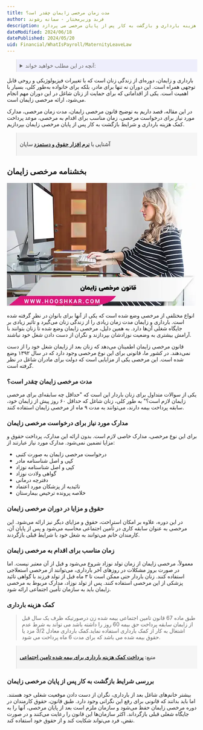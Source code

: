 ```yaml
---
title: مدت زمان مرخصی زایمان چقدر است؟
author: فربد وزیرمختار - سمانه رشوند
description: این مقاله درباره مرخصی زایمان برای زنان شاغل در نظام تامین اجتماعی است و به موضوعاتی مانند طول مدت مرخصی، مدارک لازم، زمان درخواست، کمک هزینه بارداری و بازگشت به کار پس از پایان مرخصی می پردازد.
dateModified: 2024/06/18
datePublished: 2024/05/20
uid: Financial/WhatIsPayroll/MaternityLeaveLaw
---
```


<blockquote style="background-color:#eeeefc; padding:0.5rem">
<details>
  <summary>آنچه در این مطلب خواهید خواند:</summary>
  <ul>
   <li>بخشنامه مرخصی زایمان</li>
   <li>مدت مرخصی زایمان چقدر است؟</li>
   <li>مدارک مورد نیاز برای درخواست مرخصی زایمان</li>
   <li>حقوق و مزایا در دوران مرخصی زایمان</li>
   <li>زمان مناسب برای اقدام به مرخصی زایمان</li>
   <li>کمک هزینه بارداری</li>
   <li>بررسی شرایط بازگشت به کار پس از پایان مرخصی زایمان</li>
  </ul>
</details>
</blockquote>

بارداری و زایمان، دوره‌ای از زندگی زنان است که با تغییرات فیزیولوژیکی و روحی قابل توجهی همراه است. این دوران نه ‌تنها برای مادر، بلکه برای خانواده به‌طور کلی، بسیار با اهمیت است. یکی از اقداماتی که برای حمایت از زنان شاغل در این دوران مهم انجام می‌شود، ارائه مرخصی زایمان است. 

در این مقاله، قصد داریم به توضیح قانون مرخصی زایمان، مدت زمان مرخصی، مدارک مورد نیاز برای درخواست مرخصی، زمان مناسب برای اقدام به مرخصی، موعد پرداخت کمک هزینه بارداری و شرایط بازگشت به کار پس از پایان مرخصی زایمان بپردازیم.

<blockquote style="background-color:#f5f5f5; padding:0.5rem">
<p><strong>آشنایی با <a href="https://www.hooshkar.com/Software/Sayan/Module/Payroll" target="_blank">نرم افزار حقوق و دستمزد</a> سایان</strong></p></blockquote>

## بخشنامه مرخصی زایمان

![قانون مرخصی زایمان](./Images/MaternityLeaveLaw.webp)

انواع مختلفی از مرخصی وضع شده است که یکی از آنها برای بانوان در نظر گرفته شده است. بارداری و زایمان مدت زمان زیادی را از زندگی زنان می‌گیرد و تأثیر زیادی بر جایگاه شغلی آن‌ها دارد. به همین دلیل، مرخصی زایمان وضع شده تا زنان بتوانند با آرامش بیشتری به وضعیت نوزادشان بپردازند و نگران از دست دادن شغل خود نباشند. 

قانون مرخصی زایمان اطمینان می‌دهد که زنان بعد از زایمان شغل خود را از دست نمی‌دهند. در کشور ما، قانونی برای این نوع مرخصی وجود دارد که در سال ۱۳۹۲ وضع شده است. این مرخصی یکی از مزایایی است که دولت برای مادران شاغل در نظر گرفته است.

### مدت مرخصی زایمان چقدر است؟

یکی از سوالات متداول برای زنان باردار این است که "حداقل چه سابقه‌ای برای مرخصی زایمان لازم است؟" به طور کلی، زنان شاغل که حداقل ۶۰ روز پیش از زایمان خود، سابقه پرداخت بیمه دارند، می‌توانند به مدت ۹ ماه از مرخصی زایمان استفاده کنند.

### مدارک مورد نیاز برای درخواست مرخصی زایمان

برای این نوع مرخصی، مدارک خاصی لازم است. بدون ارائه این مدارک، پرداخت حقوق و مزایا تضمین نمی‌شود. مدارک مورد نیاز عبارتند از:

-	درخواست مرخصی زایمان به صورت کتبی
-	کپی و اصل شناسنامه مادر
-	کپی و اصل شناسنامه نوزاد
-	گواهی ولادت نوزاد
-	دفترچه درمانی
-	تائیدیه از پزشکان مورد اعتماد
-	خلاصه پرونده ترخیص بیمارستان

### حقوق و مزایا در دوران مرخصی زایمان

در این دوره، علاوه بر امکان استراحت، حقوق و مزایای دیگر نیز ارائه می‌شود. این مرخصی به عنوان سابقه کاری در تأمین اجتماعی محاسبه می‌شود و پس از پایان آن، کارمندان خانم می‌توانند به شغل خود با شرایط قبلی بازگردند.

### زمان مناسب برای اقدام به مرخصی زایمان

معمولاً، مرخصی زایمان از زمان تولد نوزاد شروع می‌شود و قبل از آن معتبر نیست. اما در صورت بروز مشکلات در روزهای آخر بارداری، می‌توانند از مرخصی استعلاجی استفاده کنند. زنان باردار حتی ممکن است تا ۳ ماه قبل از تولد فرزند با گواهی تائید پزشکی از این مرخصی استفاده کنند. پس از تولد نوزاد، مدارک مربوط به مرخصی زایمان باید به سازمان تأمین اجتماعی ارائه شود.

### کمک هزینه بارداری

> طبق ماده 67 قانون تامین اجتماعی بیمه شده زن درصورتیکه ظرف یک سال قبل از زایمان سابقه پرداخت حق بیمه 60 روز را داشته باشد می تواند به شرط عدم اشتغال به کار از کمک بارداری استفاده نماید.کمک بارداری معادل 3/2 مزد یا حقوق بیمه شده می باشد که برای مدت 6 ماه پرداخت می شود. 

<blockquote style="background-color:#f5f5f5; padding:0.5rem">
<p><strong>منبع: <a href="https://khadamat.mardom.ir/Service/Details?ServiceId=19041805103&&OrgId=20140000" target="_blank">پرداخت کمک هزینه بارداری برای بیمه شده تامین اجتماعی</a></p></strong></blockquote>


### بررسی شرایط بازگشت به کار پس از پایان مرخصی زایمان

بیشتر خانم‌های شاغل بعد از بارداری، نگران از دست دادن موقعیت شغلی خود هستند. اما باید بدانند که قانونی برای رفع این نگرانی وجود دارد. طبق قانون، حقوق کارمندان در دوره مرخصی زایمان حفظ می‌شود و سازمان ملزم است بعد از پایان مرخصی، آنها را به جایگاه شغلی قبلی بازگرداند. اکثر سازمان‌ها این قانون را رعایت می‌کنند و در صورت نقض، فرد می‌تواند شکایت کند و از حقوق خود استفاده کند.